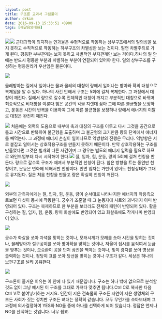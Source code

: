 ```yaml
---
layout: post
title: 구조론 교과서 그림풀이
author: drkim
date: 2016-09-13 15:33:51 +0900
tags: [깨달음의대화]
---
```

![](/files/attach/images/198/410/752/13.jpg)![](/files/attach/images/198/410/752/14.jpg)
   근대과학이 의지하는 인과율은 수평적으로 작동하는 상부구조에서의 일의성을 보지 못하고 수직적으로 작동하는 하부구조의 차별성만 보는 것이다. 필연 차별주의로 가게 된다. 평등한 부부관계는 보지 못하고 차별적인 부자관계만 보는 격이다.하나의 일 안에는 반드시 평등한 부분과 차별하는 부분이 연결되어 있어야 한다. 일의 상부구조를 구성하는 평등원리가 우선임은 물론이다.



  


  ![](/files/attach/images/198/410/752/15.jpg)





  물레방아는 질에서 일어나는 물과 물레의 대칭이 량에서 일어나는 방아와 확의 대칭으로 복제됨을 알 수 있다. 하나의 사건 안에서 구조는 5회에 걸쳐 복제한다. 그 과정에서 대칭이 깨진다. 질에서 량으로 갈수록 전체적인 대칭이 깨지고 부분적인 대칭으로 바뀌며 최종적으로 비대칭을 이룬다.힘은 공간의 각을 지렛대 삼아 그에 따른 불균형을 보정하고, 운동은 시간의 반복을 이용하여 그에 따른 불균형을 보정하나 량에서 에너지의 이탈로 대칭은 완전히 깨진다.



  


  ![](/files/attach/images/198/410/752/16.jpg) 처음에는 외력의 도움으로 내부에 축과 대칭의 구조를 이루고 다시 그것을 공간으로 틀고 시간으로 반복하여 불균형을 도출하며 그 불균형의 크기만큼 량의 단계에서 에너지를 빼먹는다. 그 과정에 에너지 손실이 일어나므로 역방향의 진행은 무리다. 역방향은 서로 붙잡고 일어서는 상호작용구조를 만들지 못하기 때문이다. 만약 상호작용하는 구조를 만들었다면 그것은 별개의 다른 사건이며 그 경우는 별도의 에너지 입력을 필요로 하므로 와인드업부터 다시 시작해야 한다.![](/files/attach/images/198/410/752/17.jpg) 질, 입자, 힘, 운동, 량의 5회에 걸쳐 천칭을 만든다. 량으로 갈수록 구조가 깨져서 부분적인 천칭이 된다. 힘은 방향을 트는 동안만 천칭이고, 운동은 변화에 의해서만 천칭이다. 반면 입자는 가만이 있어도 천칭상태가 그대로 유지된다. 질은 처음 천칭을 만들고 량은 확실히 천칭이 깨진다.



  


  ![](/files/attach/images/198/410/752/18.jpg)


  외부의 관측자에게는 질, 입자, 힘, 운동, 량이 순서대로 나타나지만 에너지의 작용측으로보면 다섯이 동시에 작동한다. 궁수가 조준할 때 그 눈동자에 사로와 과녁까지 이미 반영되어 있다. 구조는 복제하므로 한 부분을 보더라도 전체의 패턴이 반영되어 있다. 활을 구성하는 질, 입자, 힘, 운동, 량이 화살에도 반영되어 있고 화살촉에도 작게나마 반영되어 있다.



  


  ![](/files/attach/images/198/410/752/19.jpg)


  궁수가 화살을 쏘아 과녁을 맞히는 것이나, 모래시계가 모래를 쏘아 시간을 맞히는 것이나, 물레방아가 절구공이를 쏘아 방아확을 맞히는 것이나, 저울이 접시를 움직여서 눈금을 맞추는 것이나, 오승환이 공을 던져 삼진을 멕이는 것이나, 빛이 광자를 쏘아 영상을 출력하는 것이나, 정당이 표를 쏘아 당선을 맞히는 것이나 구조가 같다. 세상은 하나의 보편구조를 널리 공유한다.



  


  ![](/files/attach/images/198/410/752/555.jpg)


  

구조론이 즐거운 이유는 이 안에 다 있기 때문입니다. 구조는 하나 밖에 없으므로 분석할 것도 없이 그냥 예시된 이 구조를 그대로 가져다 맞추면 됩니다.Ctrl C로 복사한 다음 Ctrl V로 붙여넣기하는 거지요. 인간이 지은 건축물의 구조든 자연이 지은 생명체의 구조든 사회가 짓는 정치판 구조든 뼈대는 정확히 같습니다. 모두 무언가를 쏘아보내며 그 과정에 의사결정하여 YES와 NO둘 중에 하나를 선택하게 되어 있습니다. 정답은 언제나 NO를 선택하는 것입니다. 너무 쉽죠.